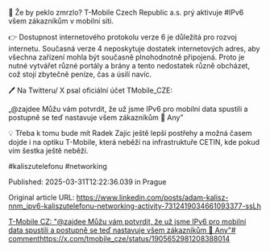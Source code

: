 🤯 Že by peklo zmrzlo? T-Mobile Czech Republic a.s. prý aktivuje #IPv6 všem zákazníkům v mobilní síti.


👉 Dostupnost internetového protokolu verze 6 je důležitá pro rozvoj internetu. Současná verze 4 neposkytuje dostatek internetových adres, aby všechna zařízení mohla být současně plnohodnotně připojená. Proto je nutné vytvářet různé portály a brány a tento nedostatek různě obcházet, což stojí zbytečně peníze, čas a úsilí navíc.


🖊️ Na Twitteru/ X psal oficiální účet TMobile_CZE:

„@zajdee Můžu vám potvrdit, že už jsme IPv6 pro mobilní data spustili a postupně se teď nastavuje všem zákazníkům 🙂 Any”


💡 Třeba k tomu bude mít Radek Zajic ještě lepší postřehy a možná časem dojde i na optiku T-Mobile, která neběží na infrastruktuře CETIN, kde pokud vím šestka ještě neběží.


#kaliszutelefonu #networking


Published: 2025-03-31T12:22:36.039 in Prague

Original article URL: https://www.linkedin.com/posts/adam-kalisz-nnm_ipv6-kaliszutelefonu-networking-activity-7312419034661093377-ssLh

[T-Mobile CZ: "@zajdee Můžu vám potvrdit, že už jsme IPv6 pro mobilní data spustili a postupně se teď nastavuje všem zákazníkům 🙂 Any"# commenthttps://x.com/tmobile_cze/status/1905652981208388014](./media/tmobile-cze-ipv6.png)